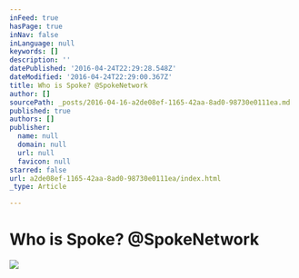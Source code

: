 ```yaml
---
inFeed: true
hasPage: true
inNav: false
inLanguage: null
keywords: []
description: ''
datePublished: '2016-04-24T22:29:28.548Z'
dateModified: '2016-04-24T22:29:00.367Z'
title: Who is Spoke? @SpokeNetwork
author: []
sourcePath: _posts/2016-04-16-a2de08ef-1165-42aa-8ad0-98730e0111ea.md
published: true
authors: []
publisher:
  name: null
  domain: null
  url: null
  favicon: null
starred: false
url: a2de08ef-1165-42aa-8ad0-98730e0111ea/index.html
_type: Article

---
```

# Who is Spoke? @SpokeNetwork
![](https://the-grid-user-content.s3-us-west-2.amazonaws.com/699b580a-b2c6-43a6-bcbc-85133472eb85.jpg)